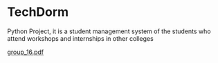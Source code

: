 # TechDorm
Python Project, it is a student management system of the students who attend workshops and internships in other colleges

[group_16.pdf](https://github.com/user-attachments/files/19166002/group_16.pdf)
